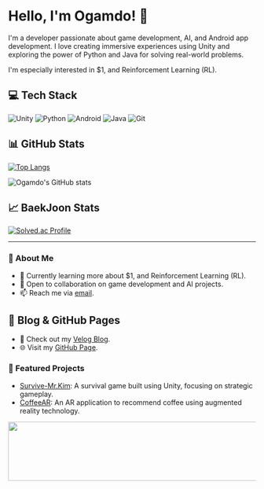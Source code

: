 # Hello, I'm Ogamdo! 👋

I'm a developer passionate about game development, AI, and Android app development. I love creating immersive experiences using Unity and exploring the power of Python and Java for solving real-world problems.

I'm especially interested in $1, and Reinforcement Learning (RL).

## 💻 Tech Stack
![Unity](https://img.shields.io/badge/Unity-000000.svg?&style=for-the-badge&logo=Unity&logoColor=Black)
![Python](https://img.shields.io/badge/python-3670A0?style=for-the-badge&logo=python&logoColor=ffdd54)
![Android](https://img.shields.io/badge/Android-3DDC84?style=for-the-badge&logo=android&logoColor=white)
![Java](https://img.shields.io/badge/java-%23ED8B00.svg?style=for-the-badge&logo=openjdk&logoColor=white)
![Git](https://img.shields.io/badge/git-%23ED8B00.svg?style=for-the-badge&logo=openjdk&logoColor=black)

## 📊 GitHub Stats
[![Top Langs](https://github-readme-stats.vercel.app/api/top-langs/?username=Ogamdo&layout=compact&theme=radical)](https://github.com/Ogamdo/github-readme-stats)

![Ogamdo's GitHub stats](https://github-readme-stats.vercel.app/api?username=Ogamdo&show_icons=true&theme=radical)

## 📈 BaekJoon Stats
[![Solved.ac Profile](http://mazassumnida.wtf/api/v2/generate_badge?boj=songjongik)](https://solved.ac/songjongik)

---

### 💬 About Me
- 🌱 Currently learning more about $1, and Reinforcement Learning (RL).
- 🤝 Open to collaboration on game development and AI projects.
- 📫 Reach me via [email](mailto:#).

## 📖 Blog & GitHub Pages
- 📘 Check out my [Velog Blog](https://velog.io/@Ogamdo).
- 🌐 Visit my [GitHub Page](https://ogamdo.github.io).

### 🚀 Featured Projects
- [Survive-Mr.Kim](https://github.com/Ogamdo/Survive-Mr.Kim): A survival game built using Unity, focusing on strategic gameplay.
- [CoffeeAR](https://github.com/Ogamdo/CoffeeRecommandAR): An AR application to recommend coffee using augmented reality technology.


<a href="https://github.com/devxb/gitanimals">
  <img
    src="https://render.gitanimals.org/lines/Ogamdo"
    width="600"
    height="120"
  />
</a>
  

